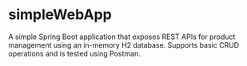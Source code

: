 # simpleWebApp
 A simple Spring Boot application that exposes REST APIs for product management using an in-memory H2 database. Supports basic CRUD operations and is tested using Postman.
